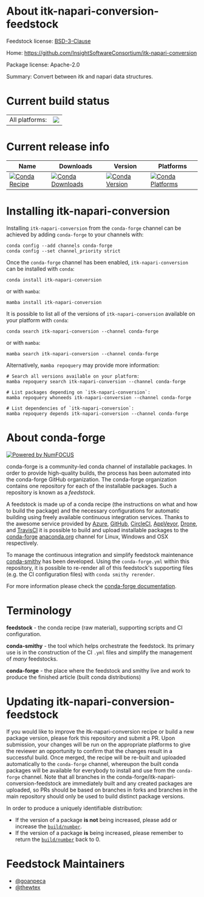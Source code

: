 About itk-napari-conversion-feedstock
=====================================

Feedstock license: [BSD-3-Clause](https://github.com/conda-forge/itk-napari-conversion-feedstock/blob/main/LICENSE.txt)

Home: https://github.com/InsightSoftwareConsortium/itk-napari-conversion

Package license: Apache-2.0

Summary: Convert between itk and napari data structures.

Current build status
====================


<table><tr><td>All platforms:</td>
    <td>
      <a href="https://dev.azure.com/conda-forge/feedstock-builds/_build/latest?definitionId=15303&branchName=main">
        <img src="https://dev.azure.com/conda-forge/feedstock-builds/_apis/build/status/itk-napari-conversion-feedstock?branchName=main">
      </a>
    </td>
  </tr>
</table>

Current release info
====================

| Name | Downloads | Version | Platforms |
| --- | --- | --- | --- |
| [![Conda Recipe](https://img.shields.io/badge/recipe-itk--napari--conversion-green.svg)](https://anaconda.org/conda-forge/itk-napari-conversion) | [![Conda Downloads](https://img.shields.io/conda/dn/conda-forge/itk-napari-conversion.svg)](https://anaconda.org/conda-forge/itk-napari-conversion) | [![Conda Version](https://img.shields.io/conda/vn/conda-forge/itk-napari-conversion.svg)](https://anaconda.org/conda-forge/itk-napari-conversion) | [![Conda Platforms](https://img.shields.io/conda/pn/conda-forge/itk-napari-conversion.svg)](https://anaconda.org/conda-forge/itk-napari-conversion) |

Installing itk-napari-conversion
================================

Installing `itk-napari-conversion` from the `conda-forge` channel can be achieved by adding `conda-forge` to your channels with:

```
conda config --add channels conda-forge
conda config --set channel_priority strict
```

Once the `conda-forge` channel has been enabled, `itk-napari-conversion` can be installed with `conda`:

```
conda install itk-napari-conversion
```

or with `mamba`:

```
mamba install itk-napari-conversion
```

It is possible to list all of the versions of `itk-napari-conversion` available on your platform with `conda`:

```
conda search itk-napari-conversion --channel conda-forge
```

or with `mamba`:

```
mamba search itk-napari-conversion --channel conda-forge
```

Alternatively, `mamba repoquery` may provide more information:

```
# Search all versions available on your platform:
mamba repoquery search itk-napari-conversion --channel conda-forge

# List packages depending on `itk-napari-conversion`:
mamba repoquery whoneeds itk-napari-conversion --channel conda-forge

# List dependencies of `itk-napari-conversion`:
mamba repoquery depends itk-napari-conversion --channel conda-forge
```


About conda-forge
=================

[![Powered by
NumFOCUS](https://img.shields.io/badge/powered%20by-NumFOCUS-orange.svg?style=flat&colorA=E1523D&colorB=007D8A)](https://numfocus.org)

conda-forge is a community-led conda channel of installable packages.
In order to provide high-quality builds, the process has been automated into the
conda-forge GitHub organization. The conda-forge organization contains one repository
for each of the installable packages. Such a repository is known as a *feedstock*.

A feedstock is made up of a conda recipe (the instructions on what and how to build
the package) and the necessary configurations for automatic building using freely
available continuous integration services. Thanks to the awesome service provided by
[Azure](https://azure.microsoft.com/en-us/services/devops/), [GitHub](https://github.com/),
[CircleCI](https://circleci.com/), [AppVeyor](https://www.appveyor.com/),
[Drone](https://cloud.drone.io/welcome), and [TravisCI](https://travis-ci.com/)
it is possible to build and upload installable packages to the
[conda-forge](https://anaconda.org/conda-forge) [anaconda.org](https://anaconda.org/)
channel for Linux, Windows and OSX respectively.

To manage the continuous integration and simplify feedstock maintenance
[conda-smithy](https://github.com/conda-forge/conda-smithy) has been developed.
Using the ``conda-forge.yml`` within this repository, it is possible to re-render all of
this feedstock's supporting files (e.g. the CI configuration files) with ``conda smithy rerender``.

For more information please check the [conda-forge documentation](https://conda-forge.org/docs/).

Terminology
===========

**feedstock** - the conda recipe (raw material), supporting scripts and CI configuration.

**conda-smithy** - the tool which helps orchestrate the feedstock.
                   Its primary use is in the construction of the CI ``.yml`` files
                   and simplify the management of *many* feedstocks.

**conda-forge** - the place where the feedstock and smithy live and work to
                  produce the finished article (built conda distributions)


Updating itk-napari-conversion-feedstock
========================================

If you would like to improve the itk-napari-conversion recipe or build a new
package version, please fork this repository and submit a PR. Upon submission,
your changes will be run on the appropriate platforms to give the reviewer an
opportunity to confirm that the changes result in a successful build. Once
merged, the recipe will be re-built and uploaded automatically to the
`conda-forge` channel, whereupon the built conda packages will be available for
everybody to install and use from the `conda-forge` channel.
Note that all branches in the conda-forge/itk-napari-conversion-feedstock are
immediately built and any created packages are uploaded, so PRs should be based
on branches in forks and branches in the main repository should only be used to
build distinct package versions.

In order to produce a uniquely identifiable distribution:
 * If the version of a package **is not** being increased, please add or increase
   the [``build/number``](https://docs.conda.io/projects/conda-build/en/latest/resources/define-metadata.html#build-number-and-string).
 * If the version of a package **is** being increased, please remember to return
   the [``build/number``](https://docs.conda.io/projects/conda-build/en/latest/resources/define-metadata.html#build-number-and-string)
   back to 0.

Feedstock Maintainers
=====================

* [@goanpeca](https://github.com/goanpeca/)
* [@thewtex](https://github.com/thewtex/)

